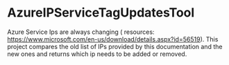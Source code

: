# AzureIPServiceTagUpdatesTool
Azure Service Ips are always changing ( resources: https://www.microsoft.com/en-us/download/details.aspx?id=56519). This project compares the old list of IPs provided by this documentation and the new ones and returns which ip needs to be added or removed. 
